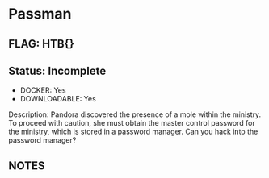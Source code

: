 # Passman

## FLAG: HTB{}

## Status: Incomplete

+ DOCKER: Yes
+ DOWNLOADABLE: Yes

Description: Pandora discovered the presence of a mole within the ministry. To proceed with caution, she must obtain the master control password for the ministry, which is stored in a password manager. Can you hack into the password manager?

## NOTES
